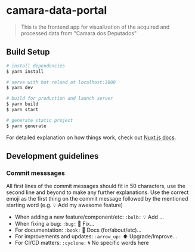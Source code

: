 # camara-data-portal

> This is the frontend app for visualization of the acquired and processed data from "Camara dos Deputados" 

## Build Setup

```bash
# install dependencies
$ yarn install

# serve with hot reload at localhost:3000
$ yarn dev

# build for production and launch server
$ yarn build
$ yarn start

# generate static project
$ yarn generate
```

For detailed explanation on how things work, check out [Nuxt.js docs](https://nuxtjs.org).

## Development guidelines

### Commit messsages

All first lines of the commit messages should fit in 50 characters, use the second line and beyond to make any further explanations.
Use the correct emoji as the first thing on the commit message followed by the mentioned starting word (e.g. :bulb: Add my awesome feature)

* When adding a new feature/component/etc: `:bulb:` :bulb: Add ...
* When fixing a bug: `:bug:` :bug: Fix...
* For documentation: `:book:` :book: Docs (for/about/etc)...
* For improvements and updates: `:arrow_up:` :arrow_up: Upgrade/Improve...
* For CI/CD matters: `:cyclone:` :cyclone: No specific words here
